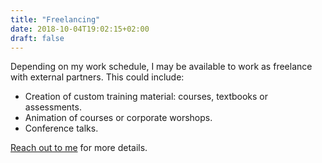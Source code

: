 ```yaml
---
title: "Freelancing"
date: 2018-10-04T19:02:15+02:00
draft: false
---
```


Depending on my work schedule, I may be available to work as freelance with external partners. This could include:

- Creation of custom training material: courses, textbooks or assessments.
- Animation of courses or corporate worshops.
- Conference talks.

[Reach out to me](mailto:bpesquet%20[at]%20gmail%20[dot]%20com) for more details.
